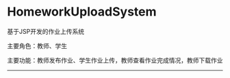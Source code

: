 # HomeworkUploadSystem
基于JSP开发的作业上传系统

主要角色：教师、学生

主要功能：教师发布作业、学生作业上传，教师查看作业完成情况，教师下载作业

----------

